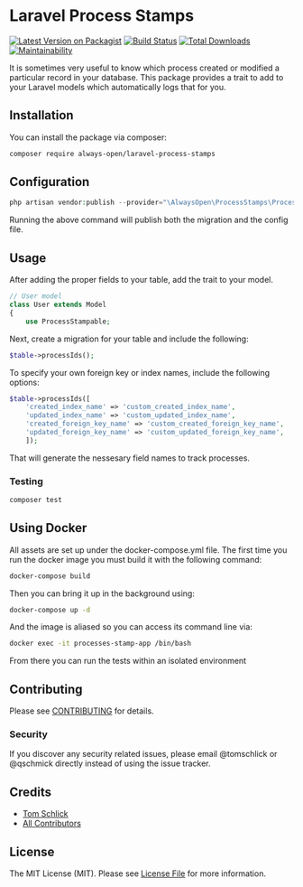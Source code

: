 # Laravel Process Stamps

[![Latest Version on Packagist](https://img.shields.io/packagist/v/always-open/laravel-process-stamps.svg?style=flat-square)](https://packagist.org/packages/always-open/laravel-process-stamps)
[![Build Status](https://img.shields.io/github/workflow/status/always-open/laravel-process-stamps/tests?style=flat-square)](https://github.com/always-open/laravel-process-stamps/actions?query=workflow%3Atests)
[![Total Downloads](https://img.shields.io/packagist/dt/always-open/laravel-process-stamps.svg?style=flat-square)](https://packagist.org/packages/always-open/laravel-process-stamps)
[![Maintainability](https://api.codeclimate.com/v1/badges/f7dfbbd4462347976259/maintainability)](https://codeclimate.com/github/always-open/laravel-process-stamps/maintainability)

It is sometimes very useful to know which process created or modified a particular record in your database. This package provides a trait to add to your Laravel models which automatically logs that for you.

## Installation

You can install the package via composer:

```bash
composer require always-open/laravel-process-stamps
```

## Configuration

``` php
php artisan vendor:publish --provider="\AlwaysOpen\ProcessStamps\ProcessStampsServiceProvider"
```

Running the above command will publish both the migration and the config file.

## Usage

After adding the proper fields to your table, add the trait to your model.

``` php
// User model
class User extends Model
{
    use ProcessStampable;

```

Next, create a migration for your table and include the following:

```php
$table->processIds();
```

To specify your own foreign key or index names, include the following options:

```php
$table->processIds([
    'created_index_name' => 'custom_created_index_name',
    'updated_index_name' => 'custom_updated_index_name',
    'created_foreign_key_name' => 'custom_created_foreign_key_name',
    'updated_foreign_key_name' => 'custom_updated_foreign_key_name',
    ]);
```

That will generate the nessesary field names to track processes.

### Testing

``` bash
composer test
```

## Using Docker
All assets are set up under the docker-compose.yml file. The first time you run the docker image you must build it with 
the following command:
```bash
docker-compose build
```

Then you can bring it up in the background using:
```bash
docker-compose up -d
```

And the image is aliased so you can access its command line via:
```bash
docker exec -it processes-stamp-app /bin/bash
```

From there you can run the tests within an isolated environment

## Contributing

Please see [CONTRIBUTING](CONTRIBUTING.md) for details.

### Security

If you discover any security related issues, please email @tomschlick or @qschmick directly instead of using the issue tracker.

## Credits

- [Tom Schlick](https://github.com/tomschlick)
- [All Contributors](../../contributors)

## License

The MIT License (MIT). Please see [License File](LICENSE.md) for more information.
